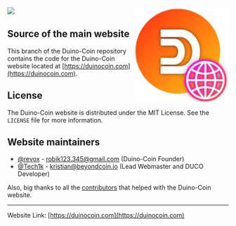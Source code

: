 <!--
*** Official Duino-Coin website README
*** by Kristian, 2021
-->

<a href="https://duinocoin.com">
  <img src="assets/images/web.png" width="215px" align="right"/>
</a>


<a href="https://duinocoin.com">
  <img src="https://github.com/revoxhere/duino-coin/blob/master/Resources/ducobanner.png?raw=true" width="430px"/>
</a>

## Source of the main website

This branch of the Duino-Coin repository contains the code for the Duino-Coin website located at [https://duinocoin.com](https://duinocoin.com).


## License

The Duino-Coin website is distributed under the MIT License. See the `LICENSE` file for more information.


## Website maintainers
* [@revox](https://github.com/revoxhere/) - robik123.345@gmail.com (Duino-Coin Founder)
* [@Tech1k](https://github.com/Tech1k/) - kristian@beyondcoin.io (Lead Webmaster and DUCO Developer)

Also, big thanks to all the [contributors](https://github.com/revoxhere/duino-coin/graphs/contributors) that helped with the Duino-Coin website.

<hr>

Website Link: [https://duinocoin.com](https://duinocoin.com)
